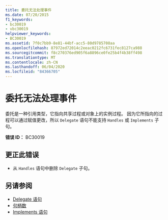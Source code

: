 ```yaml
---
title: 委托无法处理事件
ms.date: 07/20/2015
f1_keywords:
- bc30019
- vbc30019
helpviewer_keywords:
- BC30019
ms.assetid: 7f0c7bb9-8e81-44bf-acc5-80d9785708aa
ms.openlocfilehash: 87972ed72014c2eeac0212fc6731fec8127ca988
ms.sourcegitcommit: f8c270376ed905f6a8896ce0fe25b4f4b38ff498
ms.translationtype: MT
ms.contentlocale: zh-CN
ms.lasthandoff: 06/04/2020
ms.locfileid: "84366705"
---
```

# <a name="delegates-cannot-handle-events"></a>委托无法处理事件
委托是一种引用类型，它指向共享过程或对象上的实例过程。 因为它所指向的过程可以通过赋值更改，所以 `Delegate` 语句不能支持 `Handles` 或 `Implements` 子句。  
  
 **错误 ID：** BC30019  
  
## <a name="to-correct-this-error"></a>更正此错误  
  
- 从 `Handles` 语句中删除 `Delegate` 子句。  
  
## <a name="see-also"></a>另请参阅

- [Delegate 语句](../language-reference/statements/delegate-statement.md)
- [句柄数](../language-reference/statements/handles-clause.md)
- [Implements 语句](../language-reference/statements/implements-statement.md)
